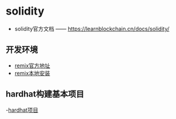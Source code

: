 # solidity

- solidity官方文档 —— <https://learnblockchain.cn/docs/solidity/>

## 开发环境

- [remix官方地址](https://remix.ethereum.org/)
- [remix本地安装](安装.md)

## hardhat构建基本项目

-[hardhat项目](hardhat/project.md)